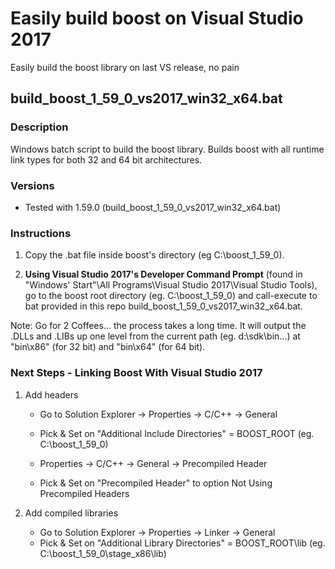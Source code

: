 # Easily build boost on Visual Studio 2017
Easily build the boost library on last VS release, no pain

## build_boost_1_59_0_vs2017_win32_x64.bat

### Description
Windows batch script to build the boost library.
Builds boost with all runtime link types for both 32 and 64 bit architectures.

### Versions
- Tested with 1.59.0 (build_boost_1_59_0_vs2017_win32_x64.bat)

### Instructions
1. Copy the .bat file inside boost's directory (eg C:\boost_1_59_0).

2. **Using Visual Studio 2017's Developer Command Prompt** (found in "Windows' Start"\All Programs\Visual Studio 2017\Visual Studio Tools), go to the boost root directory (eg. C:\boost_1_59_0) and call-execute to bat provided in this repo build_boost_1_59_0_vs2017_win32_x64.bat.

Note: Go for 2 Coffees... the process takes a long time.
It will output the .DLLs and .LIBs up one level from the current path (eg. d:\sdk\bin...) at "bin\x86" (for 32 bit) and "bin\x64" (for 64 bit).

### Next Steps - Linking Boost With Visual Studio 2017
1. Add headers
	- Go to Solution Explorer -> Properties -> C/C++ -> General
	- Pick & Set on "Additional Include Directories" = BOOST_ROOT (eg. C:\boost_1_59_0)

	- Properties -> C/C++ -> General -> Precompiled Header
	- Pick & Set on "Precompiled Header" to option Not Using Precompiled Headers

2. Add compiled libraries
	- Go to Solution Explorer -> Properties -> Linker -> General
	- Pick & Set on "Additional Library Directories" = BOOST_ROOT\lib (eg. C:\boost_1_59_0\stage_x86\lib)
